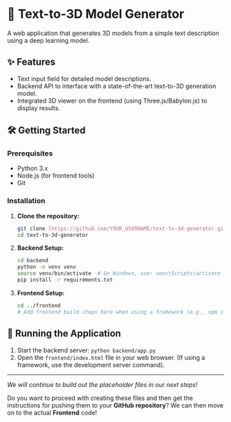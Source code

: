 # 🚀 Text-to-3D Model Generator

A web application that generates 3D models from a simple text description using a deep learning model.

## ✨ Features

-   Text input field for detailed model descriptions.
-   Backend API to interface with a state-of-the-art text-to-3D generation model.
-   Integrated 3D viewer on the frontend (using Three.js/Babylon.js) to display results.

## 🛠️ Getting Started

### Prerequisites

* Python 3.x
* Node.js (for frontend tools)
* Git

### Installation

1.  **Clone the repository:**
    ```bash
    git clone [https://github.com/YOUR_USERNAME/text-to-3d-generator.git](https://github.com/YOUR_USERNAME/text-to-3d-generator.git)
    cd text-to-3d-generator
    ```

2.  **Backend Setup:**
    ```bash
    cd backend
    python -m venv venv
    source venv/bin/activate  # On Windows, use: venv\Scripts\activate
    pip install -r requirements.txt
    ```

3.  **Frontend Setup:**
    ```bash
    cd ../frontend
    # Add frontend build steps here when using a framework (e.g., npm install)
    ```

## 🏃 Running the Application

1.  Start the backend server: `python backend/app.py`
2.  Open the `frontend/index.html` file in your web browser. (If using a framework, use the development server command).

---
*We will continue to build out the placeholder files in our next steps!*

Do you want to proceed with creating these files and then get the instructions for pushing them to your **GitHub repository**? We can then move on to the actual **Frontend** code!
